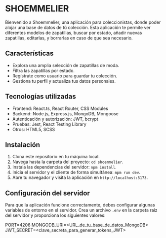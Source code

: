 # SHOEMMELIER

Bienvenido a Shoemmelier, una aplicación para coleccionistas, donde poder alojar una base de datos de tú colección. Esta aplicación te permite ver diferentes modelos de zapatillas, buscar por estado, añadir nuevas zapatillas, editarlas, y borrarlas en caso de que sea necesario.

## Características

- Explora una amplia selección de zapatillas de moda.
- Filtra las zapatillas por estado.
- Regístrate como usuario para guardar tu colección.
- Gestiona tu perfil y actualiza tus datos personales.

## Tecnologías utilizadas

- Frontend: React.ts, React Router, CSS Modules
- Backend: Node.js, Express.js, MongoDB, Mongoose
- Autenticación y autorización: JWT, bcrypt
- Pruebas: Jest, React Testing Library
- Otros: HTML5, SCSS

## Instalación

1. Clona este repositorio en tu máquina local.
2. Navega hasta la carpeta del proyecto: `cd shoemmelier`.
3. Instala las dependencias del servidor: `npm install`.
4. Inicia el servidor y el cliente de forma simultánea: `npm run dev`.
5. Abre tu navegador y visita la aplicación en `http://localhost:5173`.

## Configuración del servidor

Para que la aplicación funcione correctamente, debes configurar algunas variables de entorno en el servidor. Crea un archivo `.env` en la carpeta raíz del servidor y proporciona los siguientes valores:

PORT=4206
MONGODB_URI=<URL_de_tu_base_de_datos_MongoDB>
JWT_SECRET=<clave_secreta_para_generar_tokens_JWT>
